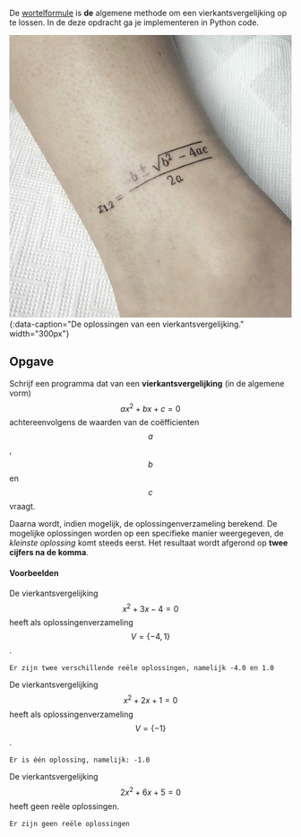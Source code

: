 De <a href='https://nl.wikipedia.org/wiki/Wortelformule' target='_blanc'>wortelformule</a> is **de** algemene methode om een vierkantsvergelijking op te lossen. In de deze opdracht ga je implementeren in Python code.

![wortelformule](media/tattoo.jpeg "De wortelformule"){:data-caption="De oplossingen van een vierkantsvergelijking." width="300px"}

## Opgave

Schrijf een programma dat van een **vierkantsvergelijking** (in de algemene vorm) $$ax^2+bx+c=0$$ achtereenvolgens de waarden van de coëfficienten $$a$$, $$b$$ en $$c$$ vraagt. 

Daarna wordt, indien mogelijk, de oplossingenverzameling berekend. De mogelijke oplossingen worden op een specifieke manier weergegeven, de *kleinste oplossing* komt steeds eerst. Het resultaat wordt afgerond op **twee cijfers na de komma**.

#### Voorbeelden
De vierkantsvergelijking $$x^2+3x-4 = 0$$ heeft als oplossingenverzameling $$V = \{-4, 1\}$$.
```
Er zijn twee verschillende reële oplossingen, namelijk -4.0 en 1.0
```

De vierkantsvergelijking $$x^2+2x+1 = 0$$ heeft als oplossingenverzameling $$V = \{-1\}$$.
```
Er is één oplossing, namelijk: -1.0
```

De vierkantsvergelijking $$2x^2+6x+5 = 0$$ heeft geen reële oplossingen.
```
Er zijn geen reële oplossingen
```